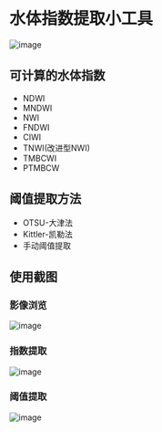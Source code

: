 # 水体指数提取小工具
![image](https://img.shields.io/badge/numpy-%5E1.23.5-blue)
## 可计算的水体指数
- NDWI
- MNDWI
- NWI
- FNDWI
- CIWI
- TNWI(改进型NWI)
- TMBCWI
- PTMBCW
## 阈值提取方法
- OTSU-大津法
- Kittler-凯勒法
- 手动阈值提取
## 使用截图
### 影像浏览
![image](https://github.com/FalleNSakura2002/Waterbody-Index-Extraction-Tool/blob/main/gif/imgload.gif)
### 指数提取
![image](https://github.com/FalleNSakura2002/Waterbody-Index-Extraction-Tool/blob/main/gif/indexcalculate.gif)
### 阈值提取
![image](https://github.com/FalleNSakura2002/Waterbody-Index-Extraction-Tool/blob/main/gif/threshold.gif)
